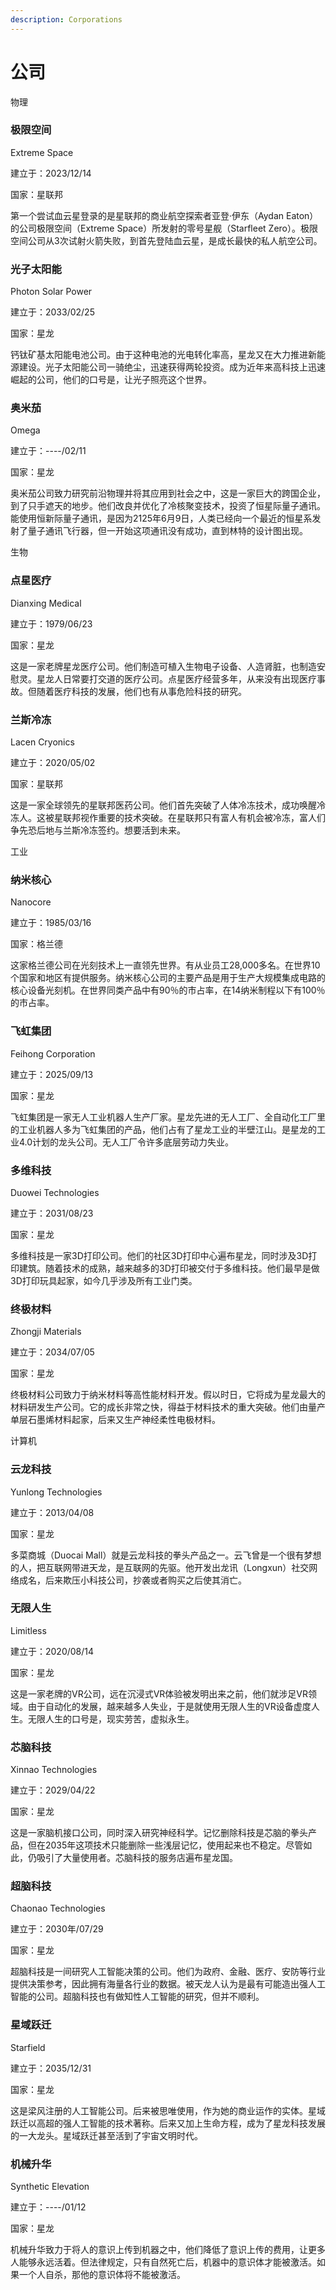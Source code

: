 ```yaml
---
description: Corporations
---
```


# 公司

物理


### &#xD;极限空间&#xD;

Extreme Space

建立于：2023/12/14

国家：星联邦

第一个尝试血云星登录的是星联邦的商业航空探索者亚登·伊东（Aydan Eaton）的公司极限空间（Extreme Space）所发射的零号星舰（Starfleet Zero）。极限空间公司从3次试射火箭失败，到首先登陆血云星，是成长最快的私人航空公司。

### 光子太阳能&#xD;

Photon Solar Power

建立于：2033/02/25

国家：星龙

钙钛矿基太阳能电池公司。由于这种电池的光电转化率高，星龙又在大力推进新能源建设。光子太阳能公司一骑绝尘，迅速获得两轮投资。成为近年来高科技上迅速崛起的公司，他们的口号是，让光子照亮这个世界。

### 奥米茄&#x20;

Omega&#x20;

建立于：----/02/11&#x20;

国家：星龙

奥米茄公司致力研究前沿物理并将其应用到社会之中，这是一家巨大的跨国企业，到了只手遮天的地步。他们改良并优化了冷核聚变技术，投资了恒星际量子通讯。能使用恒新际量子通讯，是因为2125年6月9日，人类已经向一个最近的恒星系发射了量子通讯飞行器，但一开始这项通讯没有成功，直到林特的设计图出现。

生物


### &#xD;点星医疗&#xD;

Dianxing Medical

建立于：1979/06/23

国家：星龙

这是一家老牌星龙医疗公司。他们制造可植入生物电子设备、人造肾脏，也制造安慰灵。星龙人日常要打交道的医疗公司。点星医疗经营多年，从来没有出现医疗事故。但随着医疗科技的发展，他们也有从事危险科技的研究。

### &#xD;兰斯冷冻&#xD;

Lacen Cryonics

建立于：2020/05/02

国家：星联邦

这是一家全球领先的星联邦医药公司。他们首先突破了人体冷冻技术，成功唤醒冷冻人。这被星联邦视作重要的技术突破。在星联邦只有富人有机会被冷冻，富人们争先恐后地与兰斯冷冻签约。想要活到未来。

工业


### &#xD;纳米核心&#xD;

Nanocore

建立于：1985/03/16

国家：格兰德

这家格兰德公司在光刻技术上一直领先世界。有从业员工28,000多名。在世界10个国家和地区有提供服务。纳米核心公司的主要产品是用于生产大规模集成电路的核心设备光刻机。在世界同类产品中有90％的市占率，在14纳米制程以下有100％的市占率。

### &#xD;飞虹集团&#xD;

Feihong Corporation

建立于：2025/09/13

国家：星龙

飞虹集团是一家无人工业机器人生产厂家。星龙先进的无人工厂、全自动化工厂里的工业机器人多为飞虹集团的产品，他们占有了星龙工业的半壁江山。是星龙的工业4.0计划的龙头公司。无人工厂令许多底层劳动力失业。

### &#xD;多维科技&#xD;

Duowei Technologies

建立于：2031/08/23

国家：星龙

多维科技是一家3D打印公司。他们的社区3D打印中心遍布星龙，同时涉及3D打印建筑。随着技术的成熟，越来越多的3D打印被交付于多维科技。他们最早是做3D打印玩具起家，如今几乎涉及所有工业门类。

### &#xD;终极材料&#xD;

Zhongji Materials

建立于：2034/07/05

国家：星龙

终极材料公司致力于纳米材料等高性能材料开发。假以时日，它将成为星龙最大的材料研发生产公司。它的成长非常之快，得益于材料技术的重大突破。他们由量产单层石墨烯材料起家，后来又生产神经柔性电极材料。

计算机


### &#xD;云龙科技&#xD;

Yunlong Technologies

建立于：2013/04/08

国家：星龙

多菜商城（Duocai Mall）就是云龙科技的拳头产品之一。云飞曾是一个很有梦想的人，把互联网带进天龙，是互联网的先驱。他开发出龙讯（Longxun）社交网络成名，后来欺压小科技公司，抄袭或者购买之后使其消亡。

### &#xD;无限人生&#xD;

Limitless

建立于：2020/08/14

国家：星龙

这是一家老牌的VR公司，远在沉浸式VR体验被发明出来之前，他们就涉足VR领域。由于自动化的发展，越来越多人失业，于是就使用无限人生的VR设备虚度人生。无限人生的口号是，现实劳苦，虚拟永生。

### &#xD;芯脑科技&#xD;

Xinnao Technologies

建立于：2029/04/22

国家：星龙

这是一家脑机接口公司，同时深入研究神经科学。记忆删除科技是芯脑的拳头产品，但在2035年这项技术只能删除一些浅层记忆，使用起来也不稳定。尽管如此，仍吸引了大量使用者。芯脑科技的服务店遍布星龙国。

### &#xD;超脑科技&#xD;

Chaonao Technologies

建立于：2030年/07/29

国家：星龙

超脑科技是一间研究人工智能决策的公司。他们为政府、金融、医疗、安防等行业提供决策参考，因此拥有海量各行业的数据。被天龙人认为是最有可能造出强人工智能的公司。超脑科技也有做知性人工智能的研究，但并不顺利。

### &#xD;星域跃迁&#xD;

Starfield

建立于：2035/12/31

国家：星龙

这是梁风注册的人工智能公司。后来被思唯使用，作为她的商业运作的实体。星域跃迁以高超的强人工智能的技术著称。后来又加上生命方程，成为了星龙科技发展的一大龙头。星域跃迁甚至活到了宇宙文明时代。

### 机械升华&#x20;

Synthetic Elevation&#x20;

建立于：----/01/12&#x20;

国家：星龙

机械升华致力于将人的意识上传到机器之中，他们降低了意识上传的费用，让更多人能够永远活着。但法律规定，只有自然死亡后，机器中的意识体才能被激活。如果一个人自杀，那他的意识体将不能被激活。
